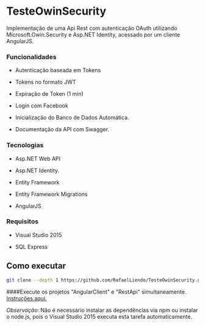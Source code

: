 # TesteOwinSecurity
Implementação de uma Api Rest com autenticação OAuth utilizando Microsoft.Owin.Security e Asp.NET Identity, acessado por um cliente AngularJS.

### Funcionalidades

* Autenticação baseada em Tokens

* Tokens no formato JWT

* Expiração de Token (1 min)

* Login com Facebook

* Inicialização do Banco de Dados Automática.

* Documentação da API com Swagger.

### Tecnologias

* Asp.NET Web API

* Asp.NET Identity.

* Entity Framework

* Entity Framework Migrations

* AngularJS

### Requisitos

* Visual Studio 2015

* SQL Express


## Como executar

```bash
git clone --depth 1 https://github.com/RafaelLiendo/TesteOwinSecurity.git
```

####Execute os projetos "AngularClient" e "RestApi" simultaneamente. [Instruções aqui.](https://msdn.microsoft.com/en-us/library/ms165413.aspx)


*Observação*: Não é necessário instalar as dependências via npm ou instalar o node.js, pois o Visual Studio 2015 executa esta tarefa automaticamente.


